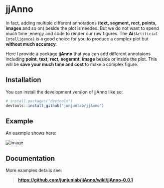 
# jjAnno

<!-- badges: start -->
<!-- badges: end -->

In fact, adding multiple different annotations (**text, segment, rect, points, images** and so on) beside the plot is needed. But we do not want to spend much time ,energy and code to render our raw figures. The **Ai**`(Artificial Intelligence)` is a good choice for you to produce a complex plot but **without much accuracy**.

Here I provide a package **jjAnno** that you can add different annotaions including **point**, **text**, **rect**, **segemnt**, **image** beside or inside the plot. This will be **save your much time and cost** to make a complex figure.

## Installation

You can install the development version of jjAnno like so:

``` r
# install.packages("devtools")
devtools::install_github("junjunlab/jjAnno")
```

## Example

An eaxmple shows here:

![image](https://user-images.githubusercontent.com/64965509/179390758-cb5d89cc-efdf-4bf1-9eae-e6a537f6f044.png)

## Documentation

More examples details see:

> **https://github.com/junjunlab/jjAnno/wiki/jjAnno-0.0.1**
